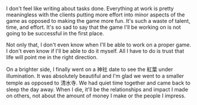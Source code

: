 I don't feel like writing about tasks done. Everything at work is pretty meaningless with the clients putting more effort into minor aspects of the game as opposed to making the game more fun. It's such a waste of talent, time, and effort. It's so sad to say that the game I'll be working on is not going to be successful in the first place.

Not only that, I don't even know when I'll be able to work on a proper game. I don't even know if I'll be able to do it myself. All I have to do is trust that life will point me in the right direction.

On a brighter side, I finally went on a 神社 date to see the 紅葉 under illumination. It was absolutely beautiful and I'm glad we went to a smaller temple as opposed to 清水寺. We had quiet time together and came back to sleep the day away. When I die, it'll be the relationships and impact I made on others, not about the amount of money I make or the people I impress.
